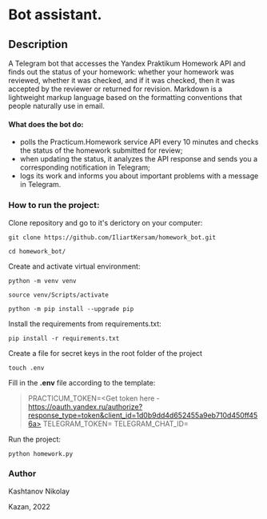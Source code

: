 # Bot assistant.
## Description
A Telegram bot that accesses the Yandex Praktikum Homework API and finds out the status of your homework: whether your homework was reviewed, whether it was checked, and if it was checked, then it was accepted by the reviewer or returned for revision. Markdown is a lightweight markup language based on the formatting conventions that people naturally use in email.
#### What does the bot do:
- polls the Practicum.Homework service API every 10 minutes and checks the status of the homework submitted for review;
- when updating the status, it analyzes the API response and sends you a corresponding notification in Telegram;
- logs its work and informs you about important problems with a message in Telegram.
### How to run the project:
Clone repository and go to it's derictory on your computer:
```
git clone https://github.com/IliartKersam/homework_bot.git
```
```
cd homework_bot/
```
Create and activate virtual environment:

```
python -m venv venv
```
```
source venv/Scripts/activate
```
```
python -m pip install --upgrade pip
```
Install the requirements from requirements.txt:
```
pip install -r requirements.txt
```
Create a file for secret keys in the root folder of the project
```
touch .env
```
Fill in the **.env** file according to the template:
> PRACTICUM_TOKEN=<Get token here - https://oauth.yandex.ru/authorize?response_type=token&client_id=1d0b9dd4d652455a9eb710d450ff456a>
> TELEGRAM_TOKEN=<Your Telegram Bot token>
> TELEGRAM_CHAT_ID=<Your Telegram chat ID>

Run the project:
```
python homework.py
```
### Author
Kashtanov Nikolay

Kazan, 2022